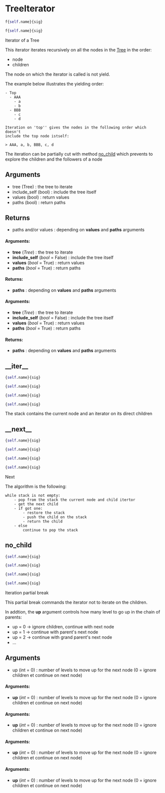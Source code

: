 # TreeIterator

``` python
f{self.name}{sig}
```



``` python
f{self.name}{sig}
```



Iterator of a Tree

This iterator iterates recursively on all the nodes in the [Tree](tree-tree.md) in the order:
- node
- children

The node on which the iterator is called is not yield.

The example below illustrates the yielding order:
    
```
- Top
  - AAA
    - a
    - b
  - BBB
    - c
    - d
    
Iteration on 'top'' gives the nodes in the following order which doesn't
include the top node istself:
    
> AAA, a, b, BBB, c, d
```

The iteration can be partially cut with method [no_child](tree-treeiterator.md#no_child) which prevents
to explore the children and the followers of a node

Arguments
---------
- tree (Tree) : the tree to iterate
- include_self (bool) : include the tree itself
- values (bool) : return values
- paths (bool) : return paths

Returns
-------
- paths and/or values : depending on **values** and **paths** arguments


#### Arguments:
- **tree** (_Tree_) : the tree to iterate
- **include_self** (_bool_ = False) : include the tree itself
- **values** (_bool_ = True) : return values
- **paths** (_bool_ = True) : return paths



#### Returns:
- **paths** : depending on **values** and **paths** arguments



#### Arguments:
- **tree** (_Tree_) : the tree to iterate
- **include_self** (_bool_ = False) : include the tree itself
- **values** (_bool_ = True) : return values
- **paths** (_bool_ = True) : return paths



#### Returns:
- **paths** : depending on **values** and **paths** arguments



## \_\_iter__

``` python
{self.name}{sig}
```



``` python
{self.name}{sig}
```



``` python
{self.name}{sig}
```



``` python
{self.name}{sig}
```



The stack contains the current node and an iterator on its direct children


## \_\_next__

``` python
{self.name}{sig}
```



``` python
{self.name}{sig}
```



``` python
{self.name}{sig}
```



``` python
{self.name}{sig}
```



Next

The algorithm is the following:

```
while stack is not empty:
    - pop from the stack the current node and child itertor
    - get the next child
    - if got one:
        - restore the stack
        - push the child on the stack
        - return the child
    - else
        continue to pop the stack
```


## no_child

``` python
{self.name}{sig}
```



``` python
{self.name}{sig}
```



``` python
{self.name}{sig}
```



``` python
{self.name}{sig}
```



Iteration partial break

This partial break commands the iterator not to iterate on the children.

In addtion, the **up** argument controls how many level to go up in the chain
of parents:
- up = 0 -> ignore children, continue with next node
- up = 1 -> continue with parent's next node
- up = 2 -> continue with grand parent's next node
- ...

Arguments
---------
- up (int = 0) : number of levels to move up for the next node (0 = ignore children
  et continue on next node)


#### Arguments:
- **up** (_int_ = 0) : number of levels to move up for the next node (0 = ignore children et continue on next node)



#### Arguments:
- **up** (_int_ = 0) : number of levels to move up for the next node (0 = ignore children et continue on next node)



#### Arguments:
- **up** (_int_ = 0) : number of levels to move up for the next node (0 = ignore children et continue on next node)



#### Arguments:
- **up** (_int_ = 0) : number of levels to move up for the next node (0 = ignore children et continue on next node)

